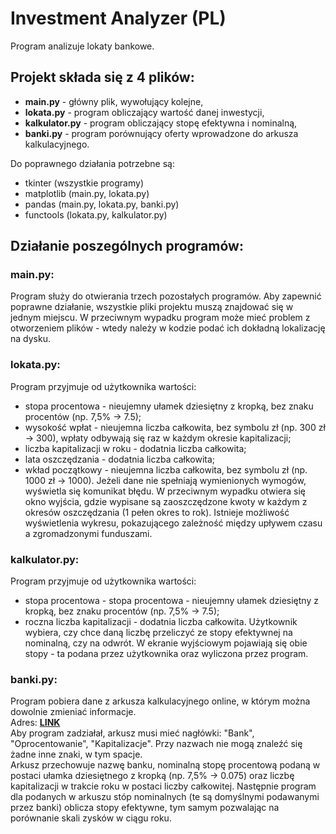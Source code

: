 # Investment Analyzer (PL)

Program analizuje lokaty bankowe.

## Projekt składa się z 4 plików:
- **main.py** - główny plik, wywołujący kolejne,
- **lokata.py** - program obliczający wartość danej inwestycji,
- **kalkulator.py** - program obliczający stopę efektywna i nominalną,
- **banki.py** - program porównujący oferty wprowadzone do arkusza kalkulacyjnego.

Do poprawnego działania potrzebne są:
* tkinter (wszystkie programy)
* matplotlib (main.py, lokata.py)
* pandas (main.py, lokata.py, banki.py)
* functools (lokata.py, kalkulator.py)


## Działanie poszególnych programów:

### main.py:
Program służy do otwierania trzech pozostałych programów. Aby zapewnić poprawne działanie, wszystkie pliki projektu muszą znajdować się w jednym miejscu. W przeciwnym wypadku program może mieć problem z otworzeniem plików - wtedy należy w kodzie podać ich dokładną lokalizację na dysku.


### lokata.py:
Program przyjmuje od użytkownika wartości:
* stopa procentowa - nieujemny ułamek dziesiętny z kropką, bez znaku procentów (np. 7,5% -> 7.5);
* wysokość wpłat - nieujemna liczba całkowita, bez symbolu zł (np. 300 zł -> 300), wpłaty odbywają się raz w każdym okresie kapitalizacji;
* liczba kapitalizacji w roku - dodatnia liczba całkowita;
* lata oszczędzania - dodatnia liczba całkowita;
* wkład początkowy - nieujemna liczba całkowita, bez symbolu zł (np. 1000 zł -> 1000).
Jeżeli dane nie spełniają wymienionych wymogów, wyświetla się komunikat błędu.
W przeciwnym wypadku otwiera się okno wyjścia, gdzie wypisane są zaoszczędzone kwoty w każdym z okresów oszczędzania (1 pełen okres to rok). Istnieje możliwość wyświetlenia wykresu, pokazującego zależność między upływem czasu a zgromadzonymi funduszami.

### kalkulator.py:
Program przyjmuje od użytkownika wartości:
* stopa procentowa - stopa procentowa - nieujemny ułamek dziesiętny z kropką, bez znaku procentów (np. 7,5% -> 7.5);
* roczna liczba kapitalizacji - dodatnia liczba całkowita.
Użytkownik wybiera, czy chce daną liczbę przeliczyć ze stopy efektywnej na nominalną, czy na odwrót. W ekranie wyjściowym pojawiają się obie stopy - ta podana przez użytkownika oraz wyliczona przez program.

### banki.py:
Program pobiera dane z arkusza kalkulacyjnego online, w którym można dowolnie zmieniać informacje.  
Adres: **[LINK](https://docs.google.com/spreadsheets/d/1GMU80UGuh-kxdmzZYLPeOxcP5L86D3DTJf8Y2ZWUOnc/edit#gid=0)**   
Aby program zadziałał, arkusz musi mieć nagłówki: "Bank", "Oprocentowanie", "Kapitalizacje". Przy nazwach nie mogą znaleźć się żadne inne znaki, w tym spacje.   
Arkusz przechowuje nazwę banku, nominalną stopę procentową podaną w postaci ułamka dziesiętnego z kropką (np. 7,5% -> 0.075) oraz liczbę kapitalizacji w trakcie roku w postaci liczby całkowitej.
Następnie program dla podanych w arkuszu stóp nominalnych (te są domyślnymi podawanymi przez banki) oblicza stopy efektywne, tym samym pozwalając na porównanie skali zysków w ciągu roku.
